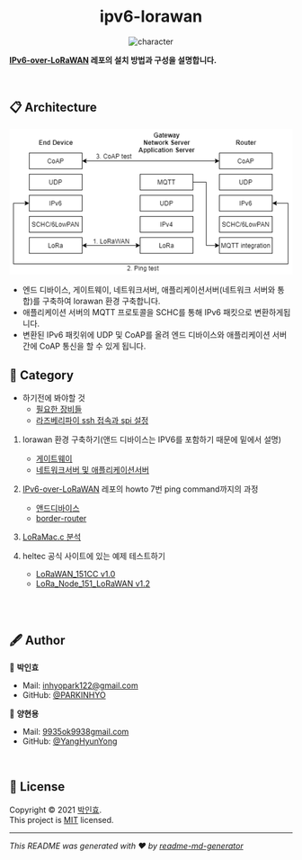 <h1 align="center">ipv6-lorawan</h1>

<p align="center">
<img alt="character" width="500" src="https://user-images.githubusercontent.com/47745785/114259209-52d3e880-9a07-11eb-8162-40ccd3873887.png" />
</p>

<b>[IPv6-over-LoRaWAN](https://github.com/aenrbes/IPv6-over-LoRaWAN) 레포의 설치 방법과 구성을 설명합니다.</b>

<br>

## 📋 Architecture

<p align="center">
<img alt="character" width="700" src="./assets/images/architecture.png" />
</p>

* 엔드 디바이스, 게이트웨이, 네트워크서버, 애플리케이션서버(네트워크 서버와 통합)를 구축하여 lorawan 환경 구축합니다.
* 애플리케이션 서버의 MQTT 프로토콜을 SCHC를 통해 IPv6 패킷으로 변환하게됩니다.
* 변환된 IPv6 패킷위에 UDP 및 CoAP를 올려 엔드 디바이스와 애플리케이션 서버 간에 CoAP 통신을 할 수 있게 됩니다. 


## 📜 Category

* 하기전에 봐야할 것
  * [필요한 장비들](./docs/prepare.md)
  * [라즈베리파이 ssh 접속과 spi 설정](./docs/raspberry.md)

1. lorawan 환경 구축하기(앤드 디바이스는 IPV6를 포함하기 때문에 밑에서 설명)
   * [게이트웨이](./docs/lorawan_gateway.md)
   * [네트워크서버 및 애플리케이션서버](./docs/lorawan_chirpstack.md)

2. [IPv6-over-LoRaWAN](https://github.com/aenrbes/IPv6-over-LoRaWAN) 레포의 howto 7번 ping command까지의 과정
   * [앤드디바이스](./docs/ipv6_endevice.md)
   * [border-router](./docs/ipv6_borderrouter.md)

3. [LoRaMac.c 분석](./docs/loramac_flowchart.md)
4. heltec 공식 사이트에 있는 예제 테스트하기
   * [LoRaWAN_151CC v1.0](./docs/LoRaWAN_151CC.md)
   * [LoRa_Node_151_LoRaWAN v1.2](./docs/LoRa_Node_151_LoRaWAN.md)

<br>
<br>

## 🖋 Author

👤 **박인효**

* Mail: [inhyopark122@gmail.com](mailto:inhyopark122@gmail.com)
* GitHub: [@PARKINHYO](https://github.com/PARKINHYO)

👤 **양현용**

* Mail: [9935ok9938gmail.com](mailto:9935ok9938gmail.com)
* GitHub: [@YangHyunYong](https://github.com/YangHyunYong)

<br>

## 📝 License

Copyright © 2021 [박인효](https://github.com/parkinhyo).<br/>
This project is [MIT](https://github.com/LoRa-System/ipv6-lorawan/blob/master/LICENSE) licensed.
***
_This README was generated with ❤️ by [readme-md-generator](https://github.com/kefranabg/readme-md-generator)_

